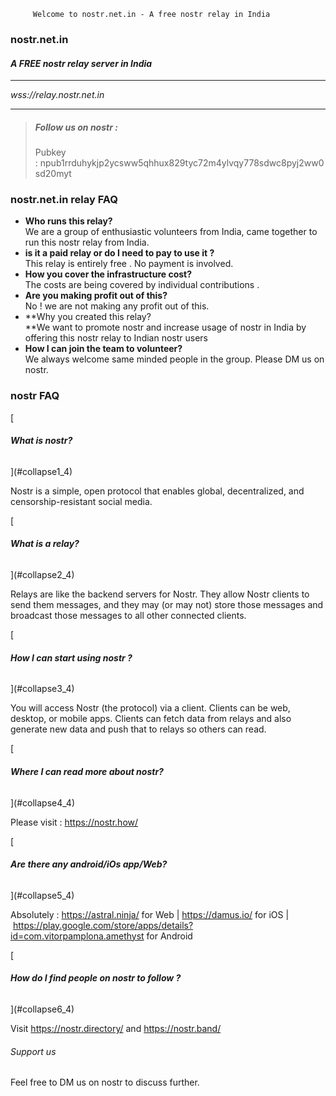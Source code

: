          Welcome to nostr.net.in - A free nostr relay in India       

### **nostr.net.in** 

#### _A FREE nostr relay server in India_

* * *

_wss://relay.nostr.net.in_

* * *

> ##### **Follow us on nostr :** 
> 
> Pubkey : npub1rrduhykjp2ycsww5qhhux829tyc72m4ylvqy778sdwc8pyj2ww0sd20myt

### **nostr.net.in relay FAQ**

*   **Who runs this relay?**  
    We are a group of enthusiastic volunteers from India, came together to run this nostr relay from India.
*   **is it a paid relay or do I need to pay to use it ?**  
    This relay is entirely free . No payment is involved.
*   **How you cover the infrastructure cost?**  
    The costs are being covered by individual contributions .
*   **Are you making profit out of this?**  
    No ! we are not making any profit out of this.
*   **Why you created this relay?  
    **We want to promote nostr and increase usage of nostr in India by offering this nostr relay to Indian nostr users
*   **How I can join the team to volunteer?**  
    We always welcome same minded people in the group. Please DM us on nostr.

### **nostr FAQ**

[

###### **What is nostr?**

](#collapse1_4)

Nostr is a simple, open protocol that enables global, decentralized, and censorship-resistant social media.

[

###### **What is a relay?**

](#collapse2_4)

Relays are like the backend servers for Nostr. They allow Nostr clients to send them messages, and they may (or may not) store those messages and broadcast those messages to all other connected clients.

[

###### **How I can start using nostr ?**

](#collapse3_4)

You will access Nostr (the protocol) via a client. Clients can be web, desktop, or mobile apps. Clients can fetch data from relays and also generate new data and push that to relays so others can read.

[

###### **Where I can read more about nostr?**

](#collapse4_4)

Please visit : https://nostr.how/

[

###### **Are there any android/iOs app/Web?**

](#collapse5_4)

Absolutely : https://astral.ninja/ for Web | https://damus.io/ for iOS | https://play.google.com/store/apps/details?id=com.vitorpamplona.amethyst for Android

[

###### **How do I find people on nostr to follow ?**

](#collapse6_4)

Visit https://nostr.directory/ and https://nostr.band/

###### Support us

Feel free to DM us on nostr to discuss further.
